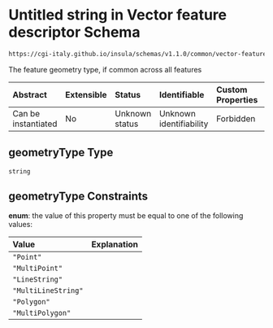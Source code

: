 # Untitled string in Vector feature descriptor Schema

```txt
https://cgi-italy.github.io/insula/schemas/v1.1.0/common/vector-feature-descriptor.schema.json#/properties/geometryType
```

The feature geometry type, if common across all features

| Abstract            | Extensible | Status         | Identifiable            | Custom Properties | Additional Properties | Access Restrictions | Defined In                                                                                                             |
| :------------------ | :--------- | :------------- | :---------------------- | :---------------- | :-------------------- | :------------------ | :--------------------------------------------------------------------------------------------------------------------- |
| Can be instantiated | No         | Unknown status | Unknown identifiability | Forbidden         | Allowed               | none                | [vector-feature-descriptor.schema.json\*](schemas/common/vector-feature-descriptor.schema.json) |

## geometryType Type

`string`

## geometryType Constraints

**enum**: the value of this property must be equal to one of the following values:

| Value               | Explanation |
| :------------------ | :---------- |
| `"Point"`           |             |
| `"MultiPoint"`      |             |
| `"LineString"`      |             |
| `"MultiLineString"` |             |
| `"Polygon"`         |             |
| `"MultiPolygon"`    |             |

